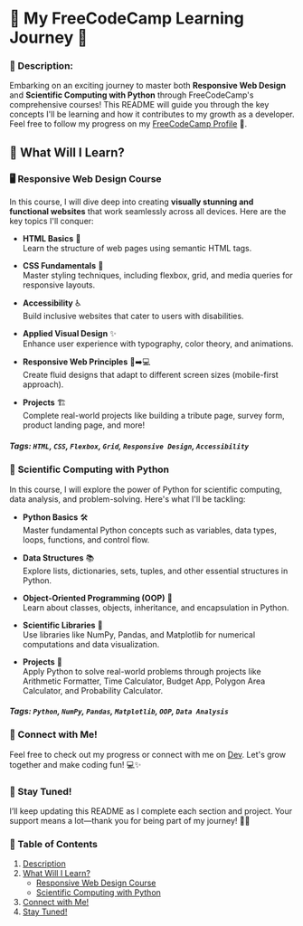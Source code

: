 # 🌟 My FreeCodeCamp Learning Journey 🌟

### 📖 Description:
Embarking on an exciting journey to master both **Responsive Web Design** and **Scientific Computing with Python** through FreeCodeCamp's comprehensive courses! This README will guide you through the key concepts I'll be learning and how it contributes to my growth as a developer. Feel free to follow my progress on my [FreeCodeCamp Profile](https://www.freecodecamp.org/onyxwizard) 🚀.

## 🎯 What Will I Learn?

### 🖥️ **Responsive Web Design Course**
In this course, I will dive deep into creating **visually stunning and functional websites** that work seamlessly across all devices. Here are the key topics I'll conquer:

- **HTML Basics** 📑  
  Learn the structure of web pages using semantic HTML tags.

- **CSS Fundamentals** 🎨  
  Master styling techniques, including flexbox, grid, and media queries for responsive layouts.

- **Accessibility** ♿  
  Build inclusive websites that cater to users with disabilities.

- **Applied Visual Design** ✨  
  Enhance user experience with typography, color theory, and animations.

- **Responsive Web Principles** 📱➡️💻  
  Create fluid designs that adapt to different screen sizes (mobile-first approach).

- **Projects** 🏗️  
  Complete real-world projects like building a tribute page, survey form, product landing page, and more!

##### **Tags:** `HTML`, `CSS`, `Flexbox`, `Grid`, `Responsive Design`, `Accessibility`



### 🐍 **Scientific Computing with Python**
In this course, I will explore the power of Python for scientific computing, data analysis, and problem-solving. Here's what I'll be tackling:

- **Python Basics** 🛠️  
  Master fundamental Python concepts such as variables, data types, loops, functions, and control flow.

- **Data Structures** 📚  
  Explore lists, dictionaries, sets, tuples, and other essential structures in Python.

- **Object-Oriented Programming (OOP)** 🧩  
  Learn about classes, objects, inheritance, and encapsulation in Python.

- **Scientific Libraries** 🔬  
  Use libraries like NumPy, Pandas, and Matplotlib for numerical computations and data visualization.

- **Projects** 🌟  
  Apply Python to solve real-world problems through projects like Arithmetic Formatter, Time Calculator, Budget App, Polygon Area Calculator, and Probability Calculator.

##### **Tags:** `Python`, `NumPy`, `Pandas`, `Matplotlib`, `OOP`, `Data Analysis`



### 🤝 Connect with Me!
Feel free to check out my progress or connect with me on [Dev](https://dev.to/onyxwizard). Let's grow together and make coding fun! 💻✨



### 📢 Stay Tuned!
I’ll keep updating this README as I complete each section and project. Your support means a lot—thank you for being part of my journey! 🙏🚀



### 📑 Table of Contents
1. [Description](#-description)
2. [What Will I Learn?](#-what-will-i-learn)
   - [Responsive Web Design Course](#-responsive-web-design-course)
   - [Scientific Computing with Python](#-scientific-computing-with-python)
3. [Connect with Me!](#-connect-with-me)
4. [Stay Tuned!](#-stay-tuned)

